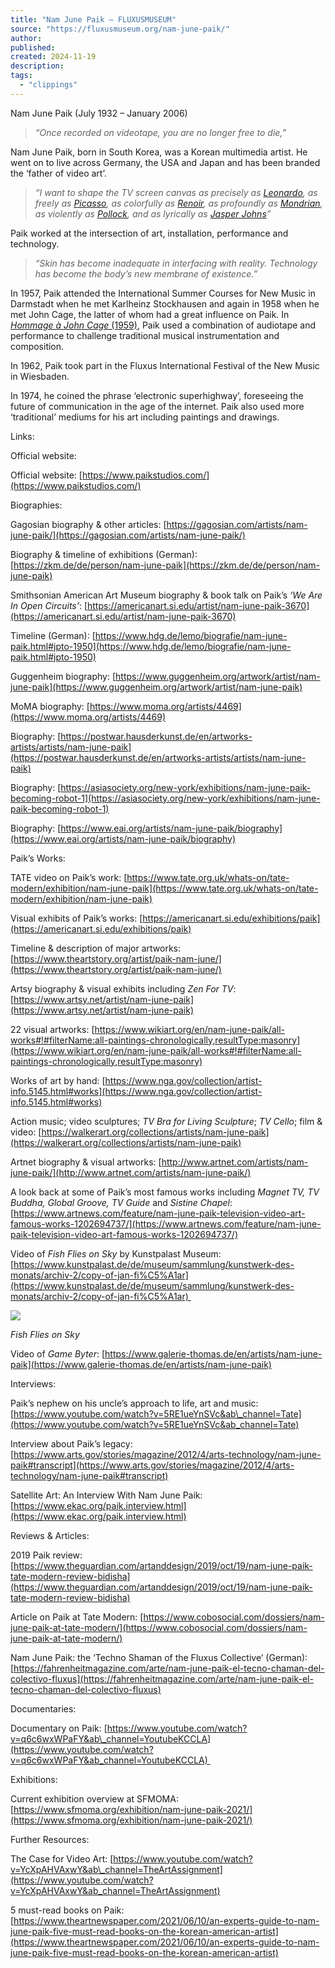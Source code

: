 ```yaml
---
title: "Nam June Paik – FLUXUSMUSEUM"
source: "https://fluxusmuseum.org/nam-june-paik/"
author:
published:
created: 2024-11-19
description:
tags:
  - "clippings"
---
```

Nam June Paik (July 1932 – January 2006)

> *“Once recorded on videotape, you are no longer free to die,”*

Nam June Paik, born in South Korea, was a Korean multimedia artist. He went on to live across Germany, the USA and Japan and has been branded the ‘father of video art’.

> *“I want to shape the TV screen canvas as precisely as* [*Leonardo*](http://www.artnet.com/artists/leonardo-da-vinci/)*, as freely as* [*Picasso*](http://www.artnet.com/artists/pablo-picasso/)*, as colorfully as* [*Renoir*](http://www.artnet.com/artists/pierre-auguste-renoir/)*, as profoundly as* [*Mondrian*](http://www.artnet.com/artists/piet-mondrian/)*, as violently as* [*Pollock*](http://www.artnet.com/artists/jackson-pollock/)*, and as lyrically as* [*Jasper Johns*](http://www.artnet.com/artists/jasper-johns/)*”*

Paik worked at the intersection of art, installation, performance and technology.

> *“Skin has become inadequate in interfacing with reality. Technology has become the body’s new membrane of existence.”*

In 1957, Paik attended the International Summer Courses for New Music in Darmstadt when he met Karlheinz Stockhausen and again in 1958 when he met John Cage, the latter of whom had a great influence on Paik. In [*Hommage à John Cage* (1959)](https://www.youtube.com/watch?v=mSREMldyFtg&ab_channel=hattn), Paik used a combination of audiotape and performance to challenge traditional musical instrumentation and composition.

In 1962, Paik took part in the Fluxus International Festival of the New Music in Wiesbaden.

In 1974, he coined the phrase ‘electronic superhighway’, foreseeing the future of communication in the age of the internet. Paik also used more ‘traditional’ mediums for his art including paintings and drawings.

Links:

Official website:

Official website: [https://www.paikstudios.com/](https://www.paikstudios.com/)

Biographies:

Gagosian biography & other articles: [https://gagosian.com/artists/nam-june-paik/](https://gagosian.com/artists/nam-june-paik/)

Biography & timeline of exhibitions (German): [https://zkm.de/de/person/nam-june-paik](https://zkm.de/de/person/nam-june-paik)

Smithsonian American Art Museum biography & book talk on Paik’s *‘We Are In Open Circuits’*: [https://americanart.si.edu/artist/nam-june-paik-3670](https://americanart.si.edu/artist/nam-june-paik-3670)

Timeline (German): [https://www.hdg.de/lemo/biografie/nam-june-paik.html#jpto-1950](https://www.hdg.de/lemo/biografie/nam-june-paik.html#jpto-1950)

Guggenheim biography: [https://www.guggenheim.org/artwork/artist/nam-june-paik](https://www.guggenheim.org/artwork/artist/nam-june-paik)

MoMA biography: [https://www.moma.org/artists/4469](https://www.moma.org/artists/4469)

Biography: [https://postwar.hausderkunst.de/en/artworks-artists/artists/nam-june-paik](https://postwar.hausderkunst.de/en/artworks-artists/artists/nam-june-paik)

Biography: [https://asiasociety.org/new-york/exhibitions/nam-june-paik-becoming-robot-1](https://asiasociety.org/new-york/exhibitions/nam-june-paik-becoming-robot-1)

Biography: [https://www.eai.org/artists/nam-june-paik/biography](https://www.eai.org/artists/nam-june-paik/biography)

Paik’s Works:

TATE video on Paik’s work: [https://www.tate.org.uk/whats-on/tate-modern/exhibition/nam-june-paik](https://www.tate.org.uk/whats-on/tate-modern/exhibition/nam-june-paik)

Visual exhibits of Paik’s works: [https://americanart.si.edu/exhibitions/paik](https://americanart.si.edu/exhibitions/paik)

Timeline & description of major artworks: [https://www.theartstory.org/artist/paik-nam-june/](https://www.theartstory.org/artist/paik-nam-june/)

Artsy biography & visual exhibits including *Zen For TV*: [https://www.artsy.net/artist/nam-june-paik](https://www.artsy.net/artist/nam-june-paik)

22 visual artworks: [https://www.wikiart.org/en/nam-june-paik/all-works#!#filterName:all-paintings-chronologically,resultType:masonry](https://www.wikiart.org/en/nam-june-paik/all-works#!#filterName:all-paintings-chronologically,resultType:masonry)

Works of art by hand: [https://www.nga.gov/collection/artist-info.5145.html#works](https://www.nga.gov/collection/artist-info.5145.html#works)

Action music; video sculptures; *TV Bra for Living Sculpture*; *TV Cello*; film & video: [https://walkerart.org/collections/artists/nam-june-paik](https://walkerart.org/collections/artists/nam-june-paik)

Artnet biography & visual artworks: [http://www.artnet.com/artists/nam-june-paik/](http://www.artnet.com/artists/nam-june-paik/)

A look back at some of Paik’s most famous works including *Magnet TV, TV Buddha, Global Groove, TV Guide* and *Sistine Chapel*: [https://www.artnews.com/feature/nam-june-paik-television-video-art-famous-works-1202694737/](https://www.artnews.com/feature/nam-june-paik-television-video-art-famous-works-1202694737/)

Video of *Fish Flies on Sky* by Kunstpalast Museum: [https://www.kunstpalast.de/de/museum/sammlung/kunstwerk-des-monats/archiv-2/copy-of-jan-fi%C5%A1ar](https://www.kunstpalast.de/de/museum/sammlung/kunstwerk-des-monats/archiv-2/copy-of-jan-fi%C5%A1ar) 

![](https://www.youtube.com/watch?v=Niq_2elGrMg)

*Fish Flies on Sky*

Video of *Game Byter*: [https://www.galerie-thomas.de/en/artists/nam-june-paik](https://www.galerie-thomas.de/en/artists/nam-june-paik)

Interviews:

Paik’s nephew on his uncle’s approach to life, art and music: [https://www.youtube.com/watch?v=5RE1ueYnSVc&ab\_channel=Tate](https://www.youtube.com/watch?v=5RE1ueYnSVc&ab_channel=Tate)

Interview about Paik’s legacy: [https://www.arts.gov/stories/magazine/2012/4/arts-technology/nam-june-paik#transcript](https://www.arts.gov/stories/magazine/2012/4/arts-technology/nam-june-paik#transcript)

Satellite Art: An Interview With Nam June Paik: [https://www.ekac.org/paik.interview.html](https://www.ekac.org/paik.interview.html)

Reviews & Articles:

2019 Paik review: [https://www.theguardian.com/artanddesign/2019/oct/19/nam-june-paik-tate-modern-review-bidisha](https://www.theguardian.com/artanddesign/2019/oct/19/nam-june-paik-tate-modern-review-bidisha)

Article on Paik at Tate Modern: [https://www.cobosocial.com/dossiers/nam-june-paik-at-tate-modern/](https://www.cobosocial.com/dossiers/nam-june-paik-at-tate-modern/)

Nam June Paik: the ‘Techno Shaman of the Fluxus Collective’ (German): [https://fahrenheitmagazine.com/arte/nam-june-paik-el-tecno-chaman-del-colectivo-fluxus](https://fahrenheitmagazine.com/arte/nam-june-paik-el-tecno-chaman-del-colectivo-fluxus)

Documentaries:

Documentary on Paik: [https://www.youtube.com/watch?v=q6c6wxWPaFY&ab\_channel=YoutubeKCCLA](https://www.youtube.com/watch?v=q6c6wxWPaFY&ab_channel=YoutubeKCCLA) 

Exhibitions:

Current exhibition overview at SFMOMA: [https://www.sfmoma.org/exhibition/nam-june-paik-2021/](https://www.sfmoma.org/exhibition/nam-june-paik-2021/)

Further Resources:

The Case for Video Art: [https://www.youtube.com/watch?v=YcXpAHVAxwY&ab\_channel=TheArtAssignment](https://www.youtube.com/watch?v=YcXpAHVAxwY&ab_channel=TheArtAssignment)

5 must-read books on Paik: [https://www.theartnewspaper.com/2021/06/10/an-experts-guide-to-nam-june-paik-five-must-read-books-on-the-korean-american-artist](https://www.theartnewspaper.com/2021/06/10/an-experts-guide-to-nam-june-paik-five-must-read-books-on-the-korean-american-artist)